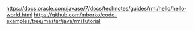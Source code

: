 https://docs.oracle.com/javase/7/docs/technotes/guides/rmi/hello/hello-world.html
https://github.com/mborko/code-examples/tree/master/java/rmiTutorial